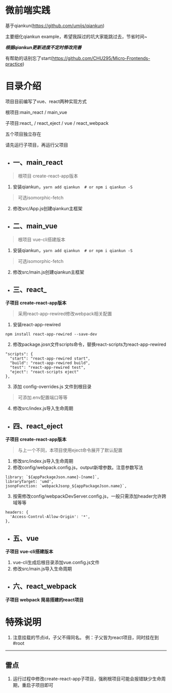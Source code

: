 # 微前端实践
基于qiankun(https://github.com/umijs/qiankun)

主要细化qiankun example，希望我踩过的坑大家能跳过去，节省时间~

***根据qiankun更新进度不定时修改完善***

有帮助的话别忘了start(https://github.com/CHU295/Micro-Frontends-practice)

# 目录介绍
项目目前编写了vue、react两种实现方式

根项目:main_react / main_vue

子项目:react_ / react_eject / vue / react_webpack

五个项目独立存在

请先运行子项目，再运行父项目

- ## 一、main_react 
> 根项目 create-react-app版本
1. 安装qiankun，`yarn add qiankun  # or npm i qiankun -S`
> 可选isomorphic-fetch
2. 修改src/App.js创建qiankun主框架
- ## 二、main_vue 
> 根项目 vue-cli搭建版本
1. 安装qiankun，`yarn add qiankun  # or npm i qiankun -S`
> 可选isomorphic-fetch
2. 修改src/main.js创建qiankun主框架

- ## 三、react_ 
**子项目 create-react-app版本**
>采用react-app-rewired修改webpack相关配置
1. 安装react-app-rewired 

`npm install react-app-rewired --save-dev`

2. 修改package.josn文件scripts命令，替换react-scripts为react-app-rewired
```
"scripts": {
  "start": "react-app-rewired start",
  "build": "react-app-rewired build",
  "test": "react-app-rewired test",
  "eject": "react-scripts eject"
},
```
3. 添加 config-overrides.js 文件到根目录
> 可添加.env配置端口等等
4. 修改src/index.js导入生命周期

- ## 四、react_eject
**子项目  create-react-app版本**
>与上一个不同，本项目使用eject命令展开了默认配置

1. 修改src/index.js导入生命周期
2. 修改config/webpack.config.js，output新增参数。注意参数写法
```
library: `${appPackageJson.name}-[name]`,
libraryTarget: 'umd',
jsonpFunction: `webpackJsonp_${appPackageJson.name}`,
```
3. 按需修改config/webpackDevServer.config.js，一般只需添加header允许跨域等等
```
headers: {
  'Access-Control-Allow-Origin': '*',
},
```

- ## 五、vue 
**子项目  vue-cli搭建版本**

1. vue-cli生成后根目录添加vue.config.js文件
2. 修改src/main.js导入生命周期

- ## 六、react_webpack
**子项目  webpack 简易搭建的react项目**


# 特殊说明
1. 注意挂载的节点id，子父不得同名。
例：子父皆为react项目，同时挂在到#root

---
## 雷点
1. 运行过程中修改create-react-app子项目，强刷根项目可能会报错缺少生命周期，重启子项目即可
